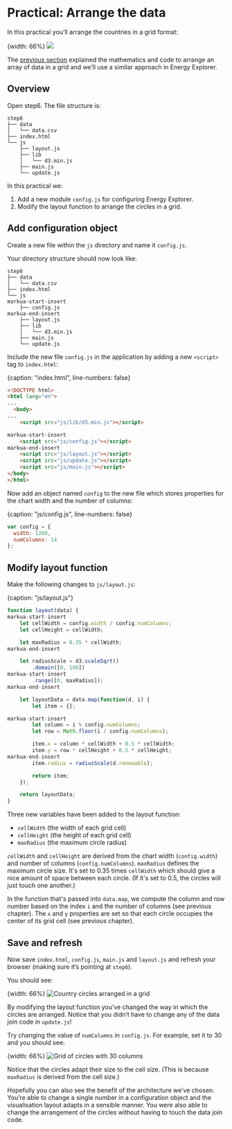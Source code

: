 # Practical: Arrange the data

In this practical you’ll arrange the countries in a grid format:

{width: 66%}
![](https://learn.createwithdata.com/wp-content/uploads/2021/04/image-3.png)

The [previous section](https://learn.createwithdata.com/books/d3-start-to-finish/sections/arranging-items-in-a-grid/) explained the mathematics and code to arrange an array of data in a grid and we’ll use a similar approach in Energy Explorer.

## Overview

Open step6. The file structure is:

```text
step6
├── data
│   └── data.csv
├── index.html
└── js
    ├── layout.js
    ├── lib
    │   └── d3.min.js
    ├── main.js
    └── update.js
```

In this practical we:

1. Add a new module `config.js` for configuring Energy Explorer.
2. Modify the layout function to arrange the circles in a grid.

## Add configuration object

Create a new file within the `js` directory and name it `config.js`.

Your directory structure should now look like:

```text
step6
├── data
│   └── data.csv
├── index.html
└── js
markua-start-insert
    ├── config.js
markua-end-insert
    ├── layout.js
    ├── lib
    │   └── d3.min.js
    ├── main.js
    └── update.js
```

Include the new file `config.js` in the application by adding a new `<script>` tag to `index.html`:

{caption: "index.html", line-numbers: false}
```html
<!DOCTYPE html>
<html lang="en">
...
  <body>
...
    <script src="js/lib/d3.min.js"></script>

markua-start-insert
    <script src="js/config.js"></script>
markua-end-insert
    <script src="js/layout.js"></script>
    <script src="js/update.js"></script>
    <script src="js/main.js"></script>
</body>
</html>
```

Now add an object named `config` to the new file which stores properties for the chart width and the number of columns:

{caption: "js/config.js", line-numbers: false}
```js
var config = {
  width: 1200,
  numColumns: 14
};
```

## Modify layout function

Make the following changes to `js/layout.js`:

{caption: "js/layout.js"}
```js
function layout(data) {
markua-start-insert
    let cellWidth = config.width / config.numColumns;
    let cellHeight = cellWidth;

    let maxRadius = 0.35 * cellWidth;
markua-end-insert

    let radiusScale = d3.scaleSqrt()
        .domain([0, 100])
markua-start-insert
        .range([0, maxRadius]);
markua-end-insert

    let layoutData = data.map(function(d, i) {
        let item = {};

markua-start-insert
        let column = i % config.numColumns;
        let row = Math.floor(i / config.numColumns);

        item.x = column * cellWidth + 0.5 * cellWidth;
        item.y = row * cellHeight + 0.5 * cellHeight;
markua-end-insert
        item.radius = radiusScale(d.renewable);

        return item;
    });

    return layoutData;
}
```

Three new variables have been added to the layout function:

- `cellWidth` (the width of each grid cell)
- `cellHeight` (the height of each grid cell)
- `maxRadius` (the maximum circle radius)

`cellWidth` and `cellHeight` are derived from the chart width (`config.width`) and number of columns (`config.numColumns`). `maxRadius` defines the maximum circle size. It's set to 0.35 times `cellWidth` which should give a nice amount of space between each circle. (If it's set to 0.5, the circles will just touch one another.)

In the function that's passed into `data.map`, we compute the column and row number based on the index `i`  and the number of columns (see previous chapter). The `x` and `y` properties are set so that each circle occupies the center of its grid cell (see previous chapter).

## Save and refresh

Now save `index.html`, `config.js`,  `main.js` and `layout.js` and refresh your browser (making sure it’s pointing at `step6`).

You should see:

{width: 66%}
![Country circles arranged in a grid](06b15073e0eb9be6d4abd941a5676373.png)

By modifying the layout function you’ve changed the way in which the circles are arranged. Notice that you didn’t have to change any of the data join code in `update.js`!

Try changing the value of `numColumns` in `config.js`. For example, set it to 30 and you should see:

{width: 66%}
![Grid of circles with 30 columns](b79a2bd2d04186428d1ef3a4a8950aad.png)

Notice that the circles adapt their size to the cell size. (This is because `maxRadius` is derived from the cell size.)

Hopefully you can also see the benefit of the architecture we’ve chosen. You’re able to change a single number in a configuration object and the visualisation layout adapts in a sensible manner. You were also able to change the arrangement of the circles without having to touch the data join code.

